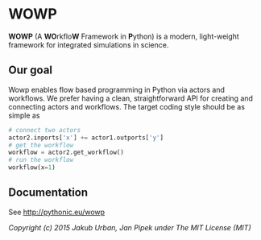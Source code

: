 # WOWP

**WOWP** (A **WO**rkflo**W** Framework in **P**ython) is a modern, light-weight framework 
for integrated simulations in science.

## Our goal

Wowp enables flow based programming in Python via actors and workflows. We prefer having a clean, straightforward API
for creating and connecting actors and workflows. The target coding style should be as simple as

```python
# connect two actors
actor2.inports['x'] += actor1.outports['y']
# get the workflow
workflow = actor2.get_workflow()
# run the workflow
workflow(x=1)
```

## Documentation
See http://pythonic.eu/wowp

*Copyright (c) 2015 Jakub Urban, Jan Pipek under The MIT License (MIT)*
